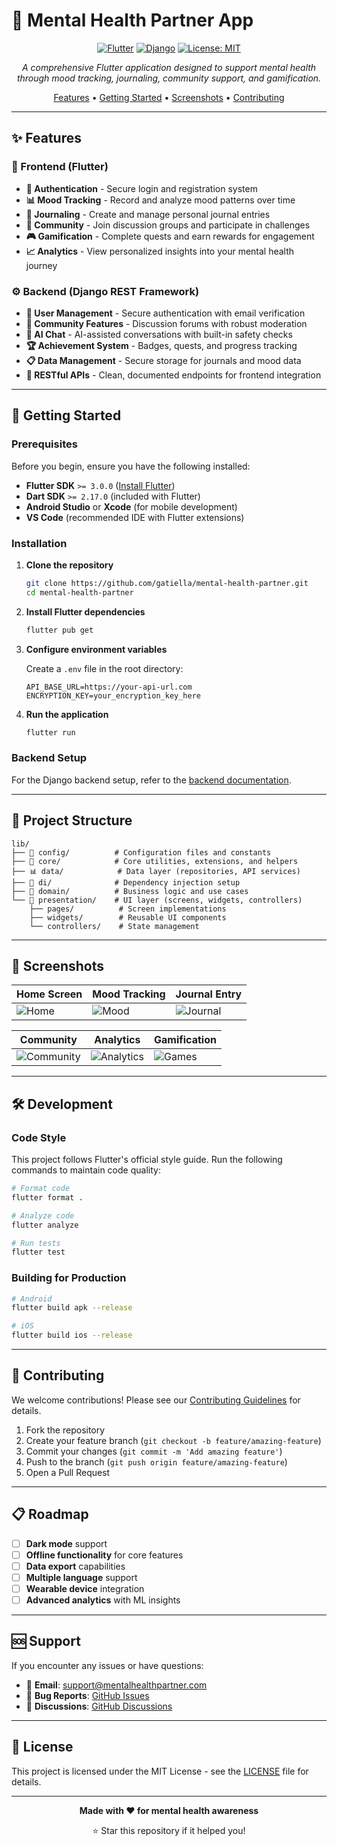 # 🧠 Mental Health Partner App

<div align="center">

[![Flutter](https://img.shields.io/badge/Flutter-02569B?style=for-the-badge&logo=flutter&logoColor=white)](https://flutter.dev)
[![Django](https://img.shields.io/badge/Django-092E20?style=for-the-badge&logo=django&logoColor=white)](https://djangoproject.com)
[![License: MIT](https://img.shields.io/badge/License-MIT-yellow.svg?style=for-the-badge)](https://opensource.org/licenses/MIT)

*A comprehensive Flutter application designed to support mental health through mood tracking, journaling, community support, and gamification.*

[Features](#-features) • [Getting Started](#-getting-started) • [Screenshots](#-screenshots) • [Contributing](#-contributing)

</div>

---

## ✨ Features

### 📱 Frontend (Flutter)
- **🔐 Authentication** - Secure login and registration system
- **📊 Mood Tracking** - Record and analyze mood patterns over time
- **📝 Journaling** - Create and manage personal journal entries
- **👥 Community** - Join discussion groups and participate in challenges
- **🎮 Gamification** - Complete quests and earn rewards for engagement
- **📈 Analytics** - View personalized insights into your mental health journey

### ⚙️ Backend (Django REST Framework)
- **👤 User Management** - Secure authentication with email verification
- **💬 Community Features** - Discussion forums with robust moderation
- **🤖 AI Chat** - AI-assisted conversations with built-in safety checks
- **🏆 Achievement System** - Badges, quests, and progress tracking
- **📋 Data Management** - Secure storage for journals and mood data
- **🔌 RESTful APIs** - Clean, documented endpoints for frontend integration

---

## 🚀 Getting Started

### Prerequisites

Before you begin, ensure you have the following installed:

- **Flutter SDK** `>= 3.0.0` ([Install Flutter](https://docs.flutter.dev/get-started/install))
- **Dart SDK** `>= 2.17.0` (included with Flutter)
- **Android Studio** or **Xcode** (for mobile development)
- **VS Code** (recommended IDE with Flutter extensions)

### Installation

1. **Clone the repository**
   ```bash
   git clone https://github.com/gatiella/mental-health-partner.git
   cd mental-health-partner
   ```

2. **Install Flutter dependencies**
   ```bash
   flutter pub get
   ```

3. **Configure environment variables**
   
   Create a `.env` file in the root directory:
   ```env
   API_BASE_URL=https://your-api-url.com
   ENCRYPTION_KEY=your_encryption_key_here
   ```

4. **Run the application**
   ```bash
   flutter run
   ```

### Backend Setup

For the Django backend setup, refer to the [backend documentation](./backend/README.md).

---

## 📁 Project Structure

```
lib/
├── 🔧 config/          # Configuration files and constants
├── 💎 core/            # Core utilities, extensions, and helpers
├── 📊 data/            # Data layer (repositories, API services)
├── 💉 di/              # Dependency injection setup
├── 🎯 domain/          # Business logic and use cases
└── 🎨 presentation/    # UI layer (screens, widgets, controllers)
    ├── pages/          # Screen implementations
    ├── widgets/        # Reusable UI components
    └── controllers/    # State management
```

---

## 📸 Screenshots

<div align="center">

| Home Screen | Mood Tracking | Journal Entry |
|-------------|---------------|---------------|
| ![Home](screenshots/home.png) | ![Mood](screenshots/mood.png) | ![Journal](screenshots/journal.png) |

| Community | Analytics | Gamification |
|-----------|-----------|--------------|
| ![Community](screenshots/community.png) | ![Analytics](screenshots/analytics.png) | ![Games](screenshots/games.png) |

</div>

---

## 🛠️ Development

### Code Style
This project follows Flutter's official style guide. Run the following commands to maintain code quality:

```bash
# Format code
flutter format .

# Analyze code
flutter analyze

# Run tests
flutter test
```

### Building for Production

```bash
# Android
flutter build apk --release

# iOS
flutter build ios --release
```

---

## 🤝 Contributing

We welcome contributions! Please see our [Contributing Guidelines](CONTRIBUTING.md) for details.

1. Fork the repository
2. Create your feature branch (`git checkout -b feature/amazing-feature`)
3. Commit your changes (`git commit -m 'Add amazing feature'`)
4. Push to the branch (`git push origin feature/amazing-feature`)
5. Open a Pull Request

---

## 📋 Roadmap

- [ ] **Dark mode** support
- [ ] **Offline functionality** for core features
- [ ] **Data export** capabilities
- [ ] **Multiple language** support
- [ ] **Wearable device** integration
- [ ] **Advanced analytics** with ML insights

---

## 🆘 Support

If you encounter any issues or have questions:

- 📧 **Email**: support@mentalhealthpartner.com
- 🐛 **Bug Reports**: [GitHub Issues](https://github.com/gatiella/mental-health-partner/issues)
- 💬 **Discussions**: [GitHub Discussions](https://github.com/gatiella/mental-health-partner/discussions)

---

## 📄 License

This project is licensed under the MIT License - see the [LICENSE](LICENSE) file for details.

---

<div align="center">

**Made with ❤️ for mental health awareness**

⭐ Star this repository if it helped you!

</div>
